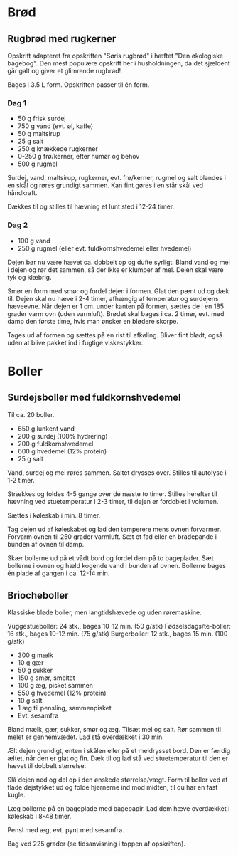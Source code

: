 # Brød

## Rugbrød med rugkerner

Opskrift adapteret fra opskriften "Søris rugbrød" i hæftet "Den økologiske
bagebog". Den mest populære opskrift her i husholdningen, da det sjældent
går galt og giver et glimrende rugbrød!

Bages i 3.5 L form. Opskriften passer til én form.

### Dag 1

* 50 g frisk surdej
* 750 g vand (evt. øl, kaffe)
* 50 g maltsirup
* 25 g salt
* 250 g knækkede rugkerner
* 0-250 g frø/kerner, efter humør og behov
* 500 g rugmel


Surdej, vand, maltsirup, rugkerner, evt. frø/kerner, rugmel og salt blandes i en skål og røres grundigt sammen. Kan fint gøres i en står skål ved håndkraft.

Dækkes til og stilles til hævning et lunt sted i 12-24 timer.

### Dag 2

* 100 g vand
* 250 g rugmel (eller evt. fuldkornshvedemel eller hvedemel)

Dejen bør nu være hævet ca. dobbelt op og dufte syrligt. Bland vand og mel i
dejen og rør det sammen, så der ikke er klumper af mel. Dejen skal være
tyk og klæbrig.

Smør en form med smør og fordel dejen i formen. Glat den pænt ud og dæk til.
Dejen skal nu hæve i 2-4 timer, afhængig af temperatur og surdejens hæveevne.
Når dejen er 1 cm. under kanten på formen, sættes de i en 185 grader varm
ovn (uden varmluft). Brødet skal bages i ca. 2 timer, evt. med damp den første
time, hvis man ønsker en blødere skorpe.

Tages ud af formen og sættes på en rist til afkøling. Bliver fint blødt, også
uden at blive pakket ind i fugtige viskestykker.

# Boller

## Surdejsboller med fuldkornshvedemel

Til ca. 20 boller.

* 650 g lunkent vand
* 200 g surdej (100% hydrering)
* 200 g fuldkornshvedemel
* 600 g hvedemel (12% protein)
* 25 g salt

Vand, surdej og mel røres sammen. Saltet drysses over. Stilles til autolyse i
1-2 timer.

Strækkes og foldes 4-5 gange over de næste to timer. Stilles herefter til
hævning ved stuetemperatur i 2-3 timer, til dejen er fordoblet i volumen.

Sættes i køleskab i min. 8 timer.

Tag dejen ud af køleskabet og lad den temperere mens ovnen forvarmer. Forvarm
ovnen til 250 grader varmluft. Sæt et fad eller en bradepande i bunden af ovnen
til damp.

Skær bollerne ud på et vådt bord og fordel dem på to bageplader. Sæt bollerne
i ovnen og hæld kogende vand i bunden af ovnen. Bollerne bages én plade af 
gangen i ca. 12-14 min.

## Briocheboller

Klassiske bløde boller, men langtidshævede og uden røremaskine.

Vuggestueboller: 24 stk., bages 10-12 min. (50 g/stk)
Fødselsdags/te-boller: 16 stk., bages 10-12 min. (75 g/stk)
Burgerboller: 12 stk., bages 15 min. (100 g/stk)

* 300 g mælk
* 10 g gær
* 50 g sukker
* 150 g smør, smeltet
* 100 g æg, pisket sammen
* 550 g hvedemel (12% protein)
* 10 g salt
* 1 æg til pensling, sammenpisket
* Evt. sesamfrø

Bland mælk, gær, sukker, smør og æg. Tilsæt mel og salt. Rør sammen til melet
er gennemvædet. Lad stå overdækket i 30 min.

Ælt dejen grundigt, enten i skålen eller på et meldrysset bord. Den er færdig
æltet, når den er glat og fin. Dæk til og lad stå ved stuetemperatur til den er
hævet til dobbelt størrelse.

Slå dejen ned og del op i den ønskede størrelse/vægt. Form til boller ved at
flade dejstykket ud og folde hjørnerne ind mod midten, til du har en fast
kugle.

Læg bollerne på en bageplade med bagepapir. Lad dem hæve overdækket i køleskab 
i 8-48 timer.

Pensl med æg, evt. pynt med sesamfrø.

Bag ved 225 grader (se tidsanvisning i toppen af opskriften).

